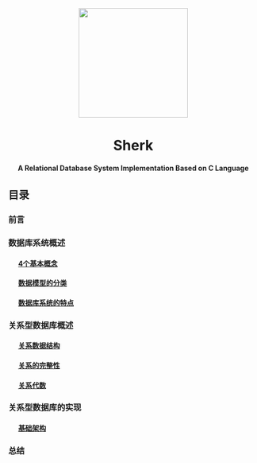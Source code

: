 
<div align="center">

<img width="220px" src="https://github.com/Lvsi-China/Sherk/raw/master/extra/image/sherk.jpeg">

<h1>Sherk</h1>
<h4>A Relational Database System Implementation Based on C Language</h4>

</div>

## 目录

### 前言

### 数据库系统概述

#### &nbsp;&nbsp;&nbsp;&nbsp;&nbsp; [4个基本概念](https://note.youdao.com/)
#### &nbsp;&nbsp;&nbsp;&nbsp;&nbsp; [数据模型的分类](https://note.youdao.com/)
#### &nbsp;&nbsp;&nbsp;&nbsp;&nbsp; [数据库系统的特点](https://note.youdao.com/)


### 关系型数据库概述

#### &nbsp;&nbsp;&nbsp;&nbsp;&nbsp; [关系数据结构](https://note.youdao.com/)
#### &nbsp;&nbsp;&nbsp;&nbsp;&nbsp; [关系的完整性](https://note.youdao.com/)
#### &nbsp;&nbsp;&nbsp;&nbsp;&nbsp; [关系代数](https://note.youdao.com/)


### 关系型数据库的实现
#### &nbsp;&nbsp;&nbsp;&nbsp;&nbsp; [基础架构](https://note.youdao.com/)

### 总结
